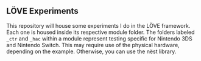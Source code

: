 ## LÖVE Experiments

This repository will house some experiments I do in the LÖVE framework. Each one is housed inside its respective module folder. The folders labeled `_ctr` and `_hac` within a module represent testing specific for Nintendo 3DS and Nintendo Switch. This may require use of the physical hardware, depending on the example. Otherwise, you can use the nëst library.

